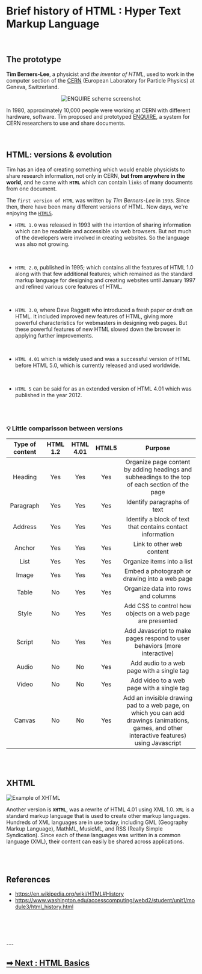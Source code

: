 # Brief history of HTML : Hyper Text Markup Language
<br>

## The prototype
**Tim Berners-Lee**, a physicist and _the inventor of HTML_, used to work in the computer section of the [CERN](https://en.wikipedia.org/wiki/CERN) (European Laboratory for Particle Physics) at Geneva, Switzerland.

<p align="center">
  <img src="https://user-images.githubusercontent.com/50701501/93671653-bd5f1e80-fadf-11ea-86ec-dcfa662e8b27.png" alt="ENQUIRE scheme screenshot">
</p>

In 1980, approximately 10,000 people were working at CERN with different hardware, software. Tim proposed and prototyped [ENQUIRE](https://en.wikipedia.org/wiki/ENQUIRE), a system for CERN researchers to use and share documents.
<br>
<br>
<br>

## HTML: versions & evolution
Tim has an idea of creating something which would enable physicists to share research information, not only in CERN, **but from anywhere in the world**, and he came with **`HTML`** which can contain `links` of many documents from one document.

The `first version of HTML` was written by _Tim Berners-Lee_ in `1993`. Since then, there have been many different versions of HTML. Now days, we're enjoying the  [`HTML5`](https://es.wikipedia.org/wiki/HTML5).


* `HTML 1.0` was released in 1993 with the intention of sharing information which can be readable and accessible via web browsers. But not much of the developers were involved in creating websites. So the language was also not growing.
<br>

* `HTML 2.0`, published in 1995; which contains all the features of HTML 1.0 along with that few additional features; which remained as the standard markup language for designing and creating websites until January 1997 and refined various core features of HTML.
<br>

* `HTML 3.0`, where Dave Raggett who introduced a fresh paper or draft on HTML. It included improved new features of HTML, giving more powerful characteristics for webmasters in designing web pages. But these powerful features of new HTML slowed down the browser in applying further improvements.
<br>

* `HTML 4.01` which is widely used and was a successful version of HTML before HTML 5.0, which is currently released and used worldwide. 
<br>

* `HTML 5` can be said for as an extended version of HTML 4.01 which was published in the year 2012.
<br>
<br>

### 💡 Little comparisson between versions
| Type of content | HTML 1.2 | HTML 4.01 | HTML5 |	Purpose |
|:--:|:--:|:--:|:--:|:--:|
| Heading |	Yes	| Yes | Yes | Organize page content by adding headings and subheadings to the top of each section of the page |
| Paragraph | Yes | Yes | Yes | Identify paragraphs of text |
| Address | Yes | Yes | Yes | Identify a block of text that contains contact information |
| Anchor | Yes | Yes | Yes | Link to other web content |
| List | Yes | Yes | Yes | Organize items into a list |
| Image | Yes | Yes | Yes | Embed a photograph or drawing into a web page |
| Table | No | Yes | Yes | Organize data into rows and columns |
| Style | No | Yes | Yes | Add CSS to control how objects on a web page are presented |
| Script | No | Yes | Yes | Add Javascript to make pages respond to user behaviors (more interactive) |
| Audio | No | No | Yes | Add audio to a web page with a single tag |
| Video | No | No | Yes | Add video to a web page with a single tag |
| Canvas | No | No | Yes | Add an invisible drawing pad to a web page, on which you can add drawings (animations, games, and other interactive features) using Javascript |

<br>
<br>


## XHTML
![Example of XHTML](https://user-images.githubusercontent.com/50701501/93671676-07e09b00-fae0-11ea-9ba3-208072734dad.jpg)

Another version is **`XHTML`**, was a rewrite of HTML 4.01 using XML 1.0. `XML` is a standard markup language that is used to create other markup languages. Hundreds of XML languages are in use today, including GML (Geography Markup Language), MathML, MusicML, and RSS (Really Simple Syndication). Since each of these languages was written in a common language (XML), their content can easily be shared across applications.
<br>
<br>
<br>
<br>


## References
- https://en.wikipedia.org/wiki/HTML#History
- https://www.washington.edu/accesscomputing/webd2/student/unit1/module3/html_history.html

<br>
<br>
<br>
<br>
---

## [➡ Next :  HTML Basics](/contents/en/HTML/01-basics.md)